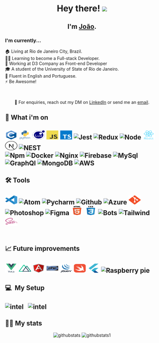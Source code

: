 <h1 align='center'> Hey there! <img src="https://media.giphy.com/media/hvRJCLFzcasrR4ia7z/giphy.gif" width="25px"></h1>
<h2 align='center'>
  I'm <a href="https://github.com/JxVtrl">João</a>.
</h2>
<h3>
  I'm currently...
</h3>
<p>
  🏠 Living at Rio de Janeiro City, Brazil. <br/>
  👨‍💻 Learning to become a Full-stack Developer.<br/>
  🔭 Working at D3 Company as Front-end Developer<br/>
  🎓 A student of the University of State of Rio de Janeiro.<br/>
  🌱 Fluent in English and Portuguese.<br/>
  ⚡ Be Awesome!<br/>
</p>
<br/>
<p align='center'>
💼 For enquiries, reach out my DM on <a href="https://www.linkedin.com/in/joão-vinicius-vitral-9b25221b7/">LinkedIn</a> or send me an <a href="mailto:joaoviniciusvitral@hotmail.com">email<a/>.
</p>

<h2>🧠 What i'm on<h2/>
<img alt="C" height="30" width="40" src="https://raw.githubusercontent.com/devicons/devicon/master/icons/c/c-original.svg">
<img alt="Python" height="30" width="40" src="https://raw.githubusercontent.com/devicons/devicon/master/icons/python/python-original-wordmark.svg">
<img alt="LUA" height="30" width="40" src="https://raw.githubusercontent.com/devicons/devicon/master/icons/lua/lua-plain-wordmark.svg">
<img alt="Js" height="30" width="40" src="https://raw.githubusercontent.com/devicons/devicon/master/icons/javascript/javascript-original.svg">
<img alt="Ts" height="30" width="40" src="https://raw.githubusercontent.com/devicons/devicon/master/icons/typescript/typescript-plain.svg">
  
<img alt="Jest" height="30" width="40" src="https://cdn.jsdelivr.net/gh/devicons/devicon/icons/jest/jest-plain.svg" /> 
<img alt="Redux" height="30" width="40" src="https://cdn.jsdelivr.net/gh/devicons/devicon/icons/redux/redux-original.svg" />
<img alt="Node" height="30" width="40" src="https://cdn.jsdelivr.net/gh/devicons/devicon/icons/nodejs/nodejs-original.svg">
<img alt="React" height="30" width="40" src="https://raw.githubusercontent.com/devicons/devicon/master/icons/react/react-original-wordmark.svg">
<img alt="NEXT" height="30" width="40" src="https://raw.githubusercontent.com/devicons/devicon/master/icons/nextjs/nextjs-line.svg">
<img alt="NEST" height="30" width="40" src="https://cdn.jsdelivr.net/gh/devicons/devicon/icons/nestjs/nestjs-plain.svg" />
<br/>
<img alt="Npm" height="30" width="40" src="https://cdn.jsdelivr.net/gh/devicons/devicon/icons/npm/npm-original-wordmark.svg" />
<img alt="Docker" height="30" width="40" src="https://cdn.jsdelivr.net/gh/devicons/devicon/icons/docker/docker-original-wordmark.svg" />
<img alt="Nginx" height="30" width="40" src="https://cdn.jsdelivr.net/gh/devicons/devicon/icons/nginx/nginx-original.svg" />
<img alt="Firebase" height="30" width="40" src="https://cdn.jsdelivr.net/gh/devicons/devicon/icons/firebase/firebase-plain-wordmark.svg" />
<img alt="MySql" height="30" width="40" src="https://cdn.jsdelivr.net/gh/devicons/devicon/icons/mysql/mysql-original-wordmark.svg" />
<img alt="GraphQl" height="30" width="40" src="https://cdn.jsdelivr.net/gh/devicons/devicon/icons/graphql/graphql-plain-wordmark.svg" />
<img alt="MongoDB" height="30" width="40" src="https://cdn.jsdelivr.net/gh/devicons/devicon/icons/mongodb/mongodb-original-wordmark.svg" />
<img alt="AWS" height="30" width="40"  src="https://cdn.jsdelivr.net/gh/devicons/devicon/icons/amazonwebservices/amazonwebservices-original-wordmark.svg" />

<br/>
  
<h2>🛠 Tools<h2/>
  <img alt="VSCODE" height="30" width="40" src="https://raw.githubusercontent.com/devicons/devicon/master/icons/vscode/vscode-original.svg">
  <img alt="Atom" height="30" width="40" src="https://cdn.jsdelivr.net/gh/devicons/devicon/icons/atom/atom-original.svg" />
  <img alt="Pycharm" height="30" width="40" src="https://cdn.jsdelivr.net/gh/devicons/devicon/icons/pycharm/pycharm-original.svg" />
  
  <img alt="Github" height="30" width="40" src="https://cdn.jsdelivr.net/gh/devicons/devicon/icons/github/github-original.svg">
  <img alt="Azure" height="30" width="40" src="https://cdn.jsdelivr.net/gh/devicons/devicon/icons/azure/azure-original.svg">
  <img alt="GIT" height="30" width="40" src="https://raw.githubusercontent.com/devicons/devicon/master/icons/git/git-original.svg">
  
  <br/>
  <img alt="Photoshop" height="30" width="40"  src="https://cdn.jsdelivr.net/gh/devicons/devicon/icons/photoshop/photoshop-line.svg" />
  <img alt="Figma" height="30" width="40" src="https://cdn.jsdelivr.net/gh/devicons/devicon/icons/figma/figma-original.svg" />
  <img alt="HTML" height="30" width="40" src="https://raw.githubusercontent.com/devicons/devicon/master/icons/html5/html5-original-wordmark.svg">
  <img alt="CSS" height="30" width="40" src="https://raw.githubusercontent.com/devicons/devicon/master/icons/css3/css3-original-wordmark.svg">
  <img alt="Bots" height="30" width="40" src="https://cdn.jsdelivr.net/gh/devicons/devicon/icons/bootstrap/bootstrap-original-wordmark.svg">
  <img alt="Tailwind" height="30" width="40" src="https://cdn.jsdelivr.net/gh/devicons/devicon/icons/tailwindcss/tailwindcss-plain.svg" />
  <img alt="SASS" height="30" width="40" src="https://raw.githubusercontent.com/devicons/devicon/master/icons/sass/sass-original.svg">
  <br/>
  
  
  
<br/>
                                                                                                                                   
<h2>📈 Future improvements<h2/>
  
  <img alt="VUE" height="30" width="40" src="https://raw.githubusercontent.com/devicons/devicon/master/icons/vuejs/vuejs-original-wordmark.svg">
  <img alt="NUXT" height="30" width="40" src="https://raw.githubusercontent.com/devicons/devicon/master/icons/nuxtjs/nuxtjs-original.svg">
  <img alt="ANGULAR" height="30" width="40" src="https://raw.githubusercontent.com/devicons/devicon/master/icons/angularjs/angularjs-original.svg"> 
  <img alt="PHP" height="30" width="40" src="https://raw.githubusercontent.com/devicons/devicon/master/icons/php/php-original.svg">
  <img alt="JQUERY" height="30" width="40" src="https://raw.githubusercontent.com/devicons/devicon/master/icons/jquery/jquery-original-wordmark.svg">               
  <img alt="SWIFT" height="30" width="40" src="https://raw.githubusercontent.com/devicons/devicon/master/icons/swift/swift-original.svg">                
  <img alt="FLUTTER" height="30" width="40" src="https://raw.githubusercontent.com/devicons/devicon/master/icons/flutter/flutter-original.svg">      
  <img alt="Raspberry pie" height="30" width="40" src="https://cdn.jsdelivr.net/gh/devicons/devicon/icons/raspberrypi/raspberrypi-original.svg" />
  <br/>
  
<h2>💻  My Setup<h2/>
  <img src="https://img.shields.io/badge/Intel-Core_i7_6th-0071C5?style=for-the-badge&logo=intel&logoColor=white" alt="intel" title="intel" height="25" />
&nbsp;
  <img src="https://img.shields.io/badge/NVIDIA-GTX1650-76B900?style=for-the-badge&logo=nvidia&logoColor=white" alt="intel" title="intel" height="25" />
<br/>
  
<h2>🚴‍♂‍  My stats</h2>
<div align='center' >
    <img style="display: inline;" height="165" src="http://github-readme-streak-stats.herokuapp.com?user=JxVtrl&theme=tokyonight&hide_border=true" alt="githubstats" title="GithubStats"/>
  <img style="display: inline;" src="https://github-readme-stats.vercel.app/api/top-langs/?username=JxVtrl&layout=compact&theme=tokyonight&hide_border=true" alt="githubstats1" title="GithubStats1"/>
  </div>

